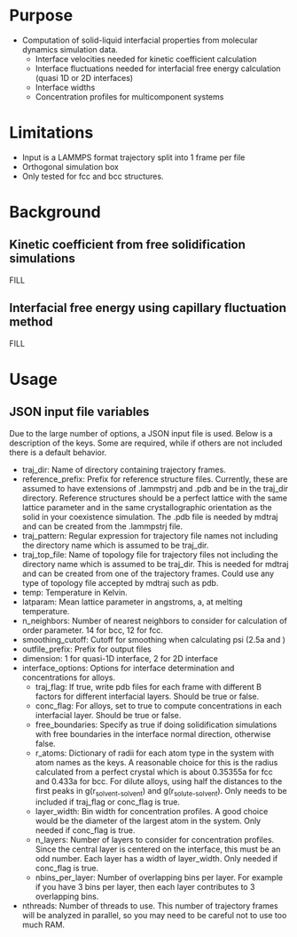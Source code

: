 # Purpose

* Computation of solid-liquid interfacial properties from molecular dynamics simulation data.   
    * Interface velocities needed for kinetic coefficient calculation
    * Interface fluctuations needed for interfacial free energy calculation (quasi 1D or 2D interfaces)
    * Interface widths
    * Concentration profiles for multicomponent systems

# Limitations

* Input is a LAMMPS format trajectory split into 1 frame per file
* Orthogonal simulation box
* Only tested for fcc and bcc structures.

# Background

## Kinetic coefficient from free solidification simulations

FILL

## Interfacial free energy using capillary fluctuation method

FILL

# Usage

## JSON input file variables

Due to the large number of options, a JSON input file is used. Below is a description of the keys. Some are required, while if others are not included there is a default behavior.

* traj_dir: Name of directory containing trajectory frames.
* reference_prefix: Prefix for reference structure files. Currently, these are assumed to have extensions of .lammpstrj and .pdb and be in the traj_dir directory. Reference structures should be a perfect lattice with the same lattice parameter and in the same crystallographic orientation as the solid in your coexistence simulation. The .pdb file is needed by mdtraj and can be created from the .lammpstrj file.
* traj_pattern: Regular expression for trajectory file names not including the directory name which is assumed to be traj_dir.
* traj_top_file: Name of topology file for trajectory files not including the directory name which is assumed to be traj_dir. This is needed for mdtraj and can be created from one of the trajectory frames. Could use any type of topology file accepted by mdtraj such as pdb.
* temp: Temperature in Kelvin.
* latparam: Mean lattice parameter in angstroms, a, at melting temperature.
* n_neighbors: Number of nearest neighbors to consider for calculation of order parameter. 14 for bcc, 12 for fcc.
* smoothing_cutoff: Cutoff for smoothing when calculating psi (2.5a and )
* outfile_prefix: Prefix for output files
* dimension: 1 for quasi-1D interface, 2 for 2D interface
* interface_options: Options for interface determination and concentrations for alloys.
    * traj_flag: If true, write pdb files for each frame with different B factors for different interfacial layers. Should be true or false.
    * conc_flag: For alloys, set to true to compute concentrations in each interfacial layer. Should be true or false.
    * free_boundaries: Specify as true if doing solidification simulations with free boundaries in the interface normal direction, otherwise false.
    * r_atoms: Dictionary of radii for each atom type in the system with atom names as the keys. A reasonable choice for this is the radius calculated from a perfect crystal which is about 0.35355a for fcc and 0.433a for bcc. For dilute alloys, using half the distances to the first peaks in g(r<sub>solvent-solvent</sub>) and g(r<sub>solute-solvent</sub>). Only needs to be included if traj_flag or conc_flag is true.
    * layer_width: Bin width for concentration profiles. A good choice would be the diameter of the largest atom in the system. Only needed if conc_flag is true.
    * n_layers: Number of layers to consider for concentration profiles. Since the central layer is centered on the interface, this must be an odd number. Each layer has a width of layer_width. Only needed if conc_flag is true.
    * nbins_per_layer: Number of overlapping bins per layer. For example if you have 3 bins per layer, then each layer contributes to 3 overlapping bins.
* nthreads: Number of threads to use. This number of trajectory frames will be analyzed in parallel, so you may need to be careful not to use too much RAM.
